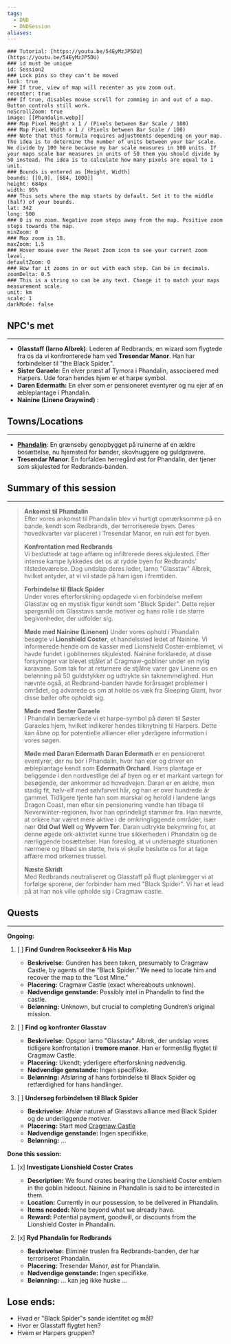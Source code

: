 ```yaml
---
tags:
  - DND
  - DNDSession
aliases:
---
```

```leaflet
### Tutorial: [https://youtu.be/54EyMzJP5DU](https://youtu.be/54EyMzJP5DU)  
### id must be unique  
id: Session2  
### Lock pins so they can't be moved  
lock: true
### If true, view of map will recenter as you zoom out.  
recenter: true  
### If true, disables mouse scroll for zomming in and out of a map. Button controls still work.  
noScrollZoom: true  
image: [[Phandalin.webp]]
### Map Pixel Height x 1 / (Pixels between Bar Scale / 100)  
### Map Pixel Width x 1 / (Pixels between Bar Scale / 100)  
### Note that this formula requires adjustments depending on your map. The idea is to determine the number of units between your bar scale. We divide by 100 here because my bar scale measures in 100 units. If your maps scale bar measures in units of 50 them you should divide by 50 instead. The idea is to calculate how many pixels are equal to 1 unit.  
### Bounds is entered as [Height, Width]  
bounds: [[0,0], [684, 1000]]
height: 684px  
width: 95%  
### This sets where the map starts by default. Set it to the middle (half) of your bounds.  
lat: 342 
long: 500
### 0 is no zoom. Negative zoom steps away from the map. Positive zoom steps towards the map.  
minZoom: 0  
### Max zoom is 18.  
maxZoom: 1.5  
### Hover mouse over the Reset Zoom icon to see your current zoom level.  
defaultZoom: 0  
### How far it zooms in or out with each step. Can be in decimals.  
zoomDelta: 0.5  
### This is a string so can be any text. Change it to match your maps measurement scale.  
unit: km  
scale: 1  
darkMode: false  
```

## NPC's met
---
- **Glasstaff (Iarno Albrek)**: Lederen af Redbrands, en wizard som flygtede fra os da vi konfronterede ham ved **Tresendar Manor**. Han har forbindelser til "the Black Spider.".
- **Sister Garaele**: En elver præst af Tymora i Phandalin, associaered med Harpers. Ude foran hendes hjem er et harpe symbol. 
- **Daren Edermath:** En  elver som er pensioneret eventyrer og nu ejer af en æbleplantage i Phandalin.
- **Nainine (Linene Graywind)** :  
## Towns/Locations
---
- **[Phandalin](../World/Sword-Coast/Towns/Phandalin.md)**: En grænseby genopbygget på ruinerne af en ældre bosættelse, nu hjemsted for bønder, skovhuggere og guldgravere.
- **Tresendar Manor**: En forfalden herregård øst for Phandalin, der tjener som skjulested for Redbrands-banden.
## Summary of this session
---
> **Ankomst til Phandalin**  
> Efter vores ankomst til Phandalin blev vi hurtigt opmærksomme på en bande, kendt som Redbrands, der terroriserede byen. Deres hovedkvarter var placeret i Tresendar Manor, en ruin øst for byen.
 >
> **Konfrontation med Redbrands**  
> Vi besluttede at tage affære og infiltrerede deres skjulested. Efter intense kampe lykkedes det os at rydde byen for Redbrands' tilstedeværelse. Dog undslap deres leder, Iarno "Glasstav" Albrek, hvilket antyder, at vi vil støde på ham igen i fremtiden.
 >
> **Forbindelse til Black Spider**  
> Under vores efterforskning opdagede vi en forbindelse mellem Glasstav og en mystisk figur kendt som "Black Spider". Dette rejser spørgsmål om Glasstavs sande motiver og hans rolle i de større begivenheder, der udfolder sig.
 >
> **Møde med Nainine (Linenen)**
> Under vores ophold i Phandalin besøgte vi **Lionshield Coster**, et handelssted ledet af Nainine. Vi informerede hende om de kasser med Lionshield Coster-emblemet, vi havde fundet i goblinernes skjulested. Nainine forklarede, at disse forsyninger var blevet stjålet af Cragmaw-gobliner under en nylig karavane. Som tak for at returnere de stjålne varer gav Linene os en belønning på 50 guldstykker og udtrykte sin taknemmelighed. Hun nævnte også, at Redbrand-banden havde forårsaget problemer i området, og advarede os om at holde os væk fra Sleeping Giant, hvor disse bøller ofte opholdt sig.
>
> **Møde med Søster Garaele**  
> I Phandalin bemærkede vi et harpe-symbol på døren til Søster Garaeles hjem, hvilket indikerer hendes tilknytning til Harpers. Dette kan åbne op for potentielle alliancer eller yderligere information i vores søgen.
>
> **Møde med Daran Edermath** 
> **Daran Edermath** er en pensioneret eventyrer, der nu bor i Phandalin, hvor han ejer og driver en æbleplantage kendt som **Edermath Orchard**. Hans plantage er beliggende i den nordvestlige del af byen og er et markant vartegn for besøgende, der ankommer ad hovedvejen.
> Daran er en ældre, men stadig fit, halv-elf med sølvfarvet hår, og han er over hundrede år gammel. Tidligere tjente han som marskal og herold i landene langs Dragon Coast, men efter sin pensionering vendte han tilbage til Neverwinter-regionen, hvor han oprindeligt stammer fra.
> Han nævnte, at orkere har været mere aktive i de omkringliggende områder, især nær **Old Owl Well** og **Wyvern Tor**. Daran udtrykte bekymring for, at denne øgede ork-aktivitet kunne true sikkerheden i Phandalin og de nærliggende bosættelser. Han foreslog, at vi undersøgte situationen nærmere og tilbød sin støtte, hvis vi skulle beslutte os for at tage affære mod orkernes trussel.
> 
> **Næste Skridt**  
> Med Redbrands neutraliseret og Glasstaff på flugt planlægger vi at forfølge sporene, der forbinder ham med "Black Spider". Vi har et lead på at han nok ville opholde sig i Cragmaw castle.


## Quests 
---
**Ongoing:**
 1. [ ] **Find Gundren Rockseeker & His Map** 
	 - **Beskrivelse:** Gundren has been taken, presumably to Cragmaw Castle, by agents of the “Black Spider.” We need to locate him and recover the map to the “Lost Mine.” 
	 - **Placering:** Cragmaw Castle (exact whereabouts unknown). 
	 - **Nødvendige genstande:** Possibly intel in Phandalin to find the castle. 
	 - **Belønning:** Unknown, but crucial to completing Gundren’s original mission. 

2. [ ] **Find og konfronter Glasstav**
	- **Beskrivelse:** Opspor Iarno "Glasstav" Albrek, der undslap vores tidligere konfrontation i **tremore manor**. Han er formentlig flygtet til Cragmaw Castle.
	- **Placering:** Ukendt; yderligere efterforskning nødvendig.
	- **Nødvendige genstande:** Ingen specifikke.
	- **Belønning:** Afsløring af hans forbindelse til Black Spider og retfærdighed for hans handlinger.

3. [ ] **Undersøg forbindelsen til Black Spider**
	- **Beskrivelse:** Afslør naturen af Glasstavs alliance med Black Spider og de underliggende motiver.
	- **Placering:** Start med [Cragmaw Castle](../World/Sword-Coast/PointOfInterest/Cragmaw%20Castle.md)
	- **Nødvendige genstande:** Ingen specifikke.
	- **Belønning:** ...
 

 **Done this session:**
 1. [x] **Investigate Lionshield Coster Crates** 
	 - **Description:** We found crates bearing the Lionshield Coster emblem in the goblin hideout. Nainine in Phandalin is said to be interested in them. 
	 - **Location:** Currently in our possession, to be delivered in Phandalin. 
	 - **Items needed:** None beyond what we already have. 
	 - **Reward:** Potential payment, goodwill, or discounts from the Lionshield Coster in Phandalin.
 
1. [x] **Ryd Phandalin for Redbrands**
	- **Beskrivelse:** Eliminér truslen fra Redbrands-banden, der har terroriseret Phandalin.
	- **Placering:** Tresendar Manor, øst for Phandalin.
	- **Nødvendige genstande:** Ingen specifikke.
	- **Belønning:** ... kan jeg ikke huske ...


## Lose ends:
- Hvad er "Black Spider"s sande identitet og mål?
- Hvor er Glasstaff flygtet hen?
- Hvem er Harpers gruppen?